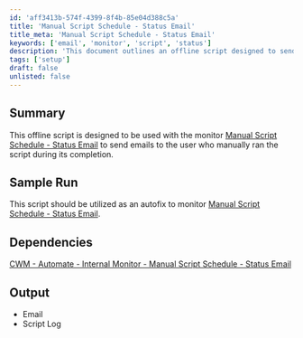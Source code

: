 ```yaml
---
id: 'aff3413b-574f-4399-8f4b-85e04d388c5a'
title: 'Manual Script Schedule - Status Email'
title_meta: 'Manual Script Schedule - Status Email'
keywords: ['email', 'monitor', 'script', 'status']
description: 'This document outlines an offline script designed to send emails to users who manually run the script, providing completion notifications. It serves as an autofix for monitoring the Manual Script Schedule - Status Email, ensuring users are kept informed of the script execution status.'
tags: ['setup']
draft: false
unlisted: false
---
```


## Summary

This offline script is designed to be used with the monitor [Manual Script Schedule - Status Email](<../monitors/Manual Script Schedule - Status Email.md>) to send emails to the user who manually ran the script during its completion.

## Sample Run

This script should be utilized as an autofix to monitor [Manual Script Schedule - Status Email](<../monitors/Manual Script Schedule - Status Email.md>).

## Dependencies

[CWM - Automate - Internal Monitor - Manual Script Schedule - Status Email](<../monitors/Manual Script Schedule - Status Email.md>)

## Output

- Email
- Script Log
